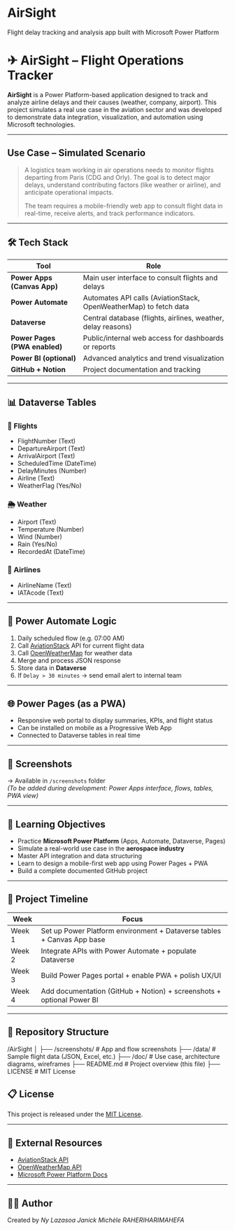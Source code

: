 # AirSight
Flight delay tracking and analysis app built with Microsoft Power Platform
# ✈ AirSight – Flight Operations Tracker

**AirSight** is a Power Platform-based application designed to track and analyze airline delays and their causes (weather, company, airport). This project simulates a real use case in the aviation sector and was developed to demonstrate data integration, visualization, and automation using Microsoft technologies.

---

## Use Case – Simulated Scenario

> A logistics team working in air operations needs to monitor flights departing from Paris (CDG and Orly). The goal is to detect major delays, understand contributing factors (like weather or airline), and anticipate operational impacts.  
>  
> The team requires a mobile-friendly web app to consult flight data in real-time, receive alerts, and track performance indicators.

---

## 🛠 Tech Stack

| Tool | Role |
|------|------|
| **Power Apps (Canvas App)** | Main user interface to consult flights and delays |
| **Power Automate** | Automates API calls (AviationStack, OpenWeatherMap) to fetch data |
| **Dataverse** | Central database (flights, airlines, weather, delay reasons) |
| **Power Pages (PWA enabled)** | Public/internal web access for dashboards or reports |
| **Power BI (optional)** | Advanced analytics and trend visualization |
| **GitHub + Notion** | Project documentation and tracking |

---

## 📊 Dataverse Tables

### 🛫 Flights
- FlightNumber (Text)
- DepartureAirport (Text)
- ArrivalAirport (Text)
- ScheduledTime (DateTime)
- DelayMinutes (Number)
- Airline (Text)
- WeatherFlag (Yes/No)

### 🌦 Weather
- Airport (Text)
- Temperature (Number)
- Wind (Number)
- Rain (Yes/No)
- RecordedAt (DateTime)

### 🏢 Airlines
- AirlineName (Text)
- IATAcode (Text)

---

## 🔄 Power Automate Logic

1. Daily scheduled flow (e.g. 07:00 AM)
2. Call [AviationStack](https://aviationstack.com/) API for current flight data
3. Call [OpenWeatherMap](https://openweathermap.org/api) for weather data
4. Merge and process JSON response
5. Store data in **Dataverse**
6. If `Delay > 30 minutes` → send email alert to internal team

---

## 🌐 Power Pages (as a PWA)

- Responsive web portal to display summaries, KPIs, and flight status
- Can be installed on mobile as a Progressive Web App
- Connected to Dataverse tables in real time

---

## 📸 Screenshots

→ Available in `/screenshots` folder  
*(To be added during development: Power Apps interface, flows, tables, PWA view)*

---

## 💼 Learning Objectives

- Practice **Microsoft Power Platform** (Apps, Automate, Dataverse, Pages)
- Simulate a real-world use case in the **aerospace industry**
- Master API integration and data structuring
- Learn to design a mobile-first web app using Power Pages + PWA
- Build a complete documented GitHub project

---

## 📅 Project Timeline

| Week | Focus |
|------|-------|
| Week 1 | Set up Power Platform environment + Dataverse tables + Canvas App base |
| Week 2 | Integrate APIs with Power Automate + populate Dataverse |
| Week 3 | Build Power Pages portal + enable PWA + polish UX/UI |
| Week 4 | Add documentation (GitHub + Notion) + screenshots + optional Power BI |

---

## 📁 Repository Structure
/AirSight
│
├── /screenshots/ # App and flow screenshots
├── /data/ # Sample flight data (JSON, Excel, etc.)
├── /doc/ # Use case, architecture diagrams, wireframes
├── README.md # Project overview (this file)
├── LICENSE # MIT License
## 📋 License

This project is released under the [MIT License](./LICENSE).

---

## 🔗 External Resources

- [AviationStack API](https://aviationstack.com/)
- [OpenWeatherMap API](https://openweathermap.org/api)
- [Microsoft Power Platform Docs](https://learn.microsoft.com/en-us/power-platform/)

---

## 👩‍💻 Author

Created by *Ny Lazasoa Janick Michèle RAHERIHARIMAHEFA* 


